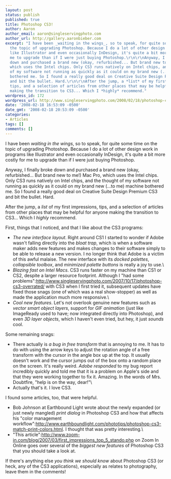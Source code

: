 ```yaml
---
layout: post
status: publish
published: true
title: Photoshop CS3!
author: Aaron
author_email: aaron@singleservingphoto.com
author_url: http://gallery.aaronbieber.com
excerpt: "I have been _waiting in the wings_, so to speak, for quite some time on
  the topic of upgrading Photoshop. Because I do a lot of other design work in programs
  like Illustrator and even occasionally InDesign, it's quite a bit more costly for
  me to upgrade than if I were just buying Photoshop.\r\n\r\nAnyway, I finally broke
  down and purchased a brand new (okay, refurbished... But brand new to me!) Mac Pro,
  which uses the Intel chips. Only CS3 runs natively on Intel chips, and the thought
  of my software not running as quickly as it could on my brand new (...to me) machine
  bothered me. So I found a really good deal on Creative Suite Design Premium CS3
  and bit the bullet. Hard.\r\n\r\nAfter the jump, a *list* of my first impressions,
  tips, and a selection of articles from other places that may be helpful for anyone
  making the transition to CS3... Which I *highly* recommend."
wordpress_id: 172
wordpress_url: http://www.singleservingphoto.com/2008/02/18/photoshop-cs3/
date: '2008-02-18 16:53:09 -0500'
date_gmt: '2008-02-18 20:53:09 -0500'
categories:
- Articles
tags: []
comments: []
---
```

I have been _waiting in the wings_, so to speak, for quite some time
on the topic of upgrading Photoshop. Because I do a lot of other design
work in programs like Illustrator and even occasionally InDesign, it's
quite a bit more costly for me to upgrade than if I were just buying
Photoshop.

Anyway, I finally broke down and purchased a brand new (okay,
refurbished... But brand new to me!) Mac Pro, which uses the Intel
chips. Only CS3 runs natively on Intel chips, and the thought of my
software not running as quickly as it could on my brand new (...to me)
machine bothered me. So I found a really good deal on Creative Suite
Design Premium CS3 and bit the bullet. Hard.

After the jump, a *list* of my first impressions, tips, and a
selection of articles from other places that may be helpful for anyone
making the transition to CS3... Which I *highly* recommend.<span
id="more"></span><span id="more-172"></span>

First, things that I noticed, and that I like about the CS3 programs:

* *The new interface layout*. Right around CS1 I started to wonder if
Adobe wasn't falling directly into the _bloat trap_, which is when a
software maker adds new features and makes changes to their software
simply to be able to release a new version. I no longer think that Adobe
is a victim of this awful malaise. The new interface with its *docked
palettes*, *collapsible toolbox*, and *minimized palette buttons*
is really a joy to use.\
 * *Blazing fast on Intel Macs*. CS3 runs faster on my machine than
CS1 or CS2, despite a larger resource footprint. Although I "had some
problems":http://www.singleservingphoto.com/2007/10/17/photoshop-cs3-overrated/
with CS3 when I first tried it, subsequent updates have fixed those
snags (one of which was a real show-stopper) as well as made the
application much more responsive.\
 * *Cool new features*. Let's not overlook genuine new features such
as _vector smart object layers_, support for _GIF animation_ (just
like ImageReady used to have; now integrated directly into Photoshop),
and even _3D layer objects_, which I haven't even tried, but hey, it
just _sounds_ cool.

Some remaining snags:

* There actually is *a bug in free transform* that is annoying to me.
It has to do with using the arrow keys to adjust the rotation angle of a
free transform with the cursor in the angle box up at the top. It
usually doesn't work and the cursor jumps out of the box onto a random
place on the screen. It's really weird. *Adobe responded* to my bug
report incredibly quickly and told me that it is a problem on Apple's
side and that they were working together to fix it. Amazing. In the
words of Mrs. Doubtfire, "help is on the way, dear!"\
 * Actually that's it. I love CS3.

I found some articles, too, that were helpful.

* Bob Johnson at Earthbound Light wrote about the newly expanded (or
just newly mangled) *print dialog* in Photoshop CS3 and how that
affects his "color management
workflow":http://www.earthboundlight.com/phototips/photoshop-cs3-match-print-colors.html.
I thought that was pretty interesting.\
 * "This
article":http://www.zoom-in.com/blog/2007/03/first_impressions_top_5_stando.php
on Zoom In Online goes over several of the *biggest new features* of
Photoshop CS3 that you should take a look at.

If there's anything else *you think we should know* about Photoshop
CS3 (or heck, any of the CS3 applications), especially as relates to
photography, leave them in the comments!
